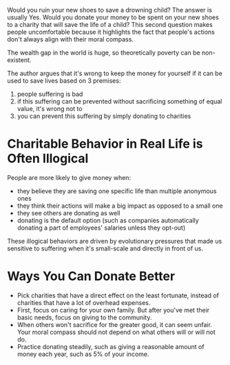 Would you ruin your new shoes to save a drowning child? The answer is usually Yes. Would you donate your money to be spent on your new shoes to a charity that will save the life of a child? This second question makes people uncomfortable because it highlights the fact that people's actions don't always align with their moral compass.

The wealth gap in the world is huge, so theoretically poverty can be non-existent.

The author argues that it's wrong to keep the money for yourself if it can be used to save lives based on 3 premises:

1. people suffering is bad
2. if this suffering can be prevented without sacrificing something of equal value, it's wrong not to
3. you can prevent this suffering by simply donating to charities

# Charitable Behavior in Real Life is Often Illogical
People are more likely to give money when:
- they believe they are saving one specific life than multiple anonymous ones
- they think their actions will make a big impact as opposed to a small one
- they see others are donating as well
- donating is the default option (such as companies automatically donating a part of employees' salaries unless they opt-out)

These illogical behaviors are driven by evolutionary pressures that made us sensitive to suffering when it's small-scale and directly in front of us.

# Ways You Can Donate Better
- Pick charities that have a direct effect on the least fortunate, instead of charities that have a lot of overhead expenses.
- First, focus on caring for your own family. But after you've met their basic needs, focus on giving to the community.
- When others won't sacrifice for the greater good, it can seem unfair. Your moral compass should not depend on what others will or will not do.
- Practice donating steadily, such as giving a reasonable amount of money each year, such as 5% of your income.
